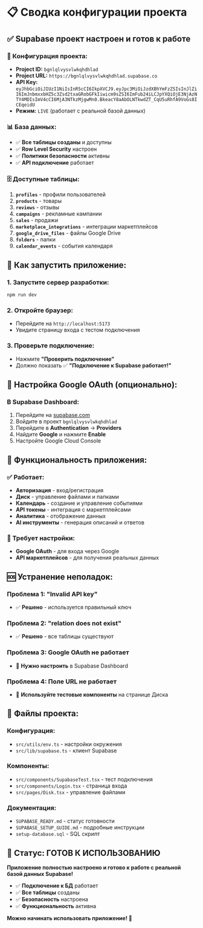 # 📋 Сводка конфигурации проекта

## ✅ **Supabase проект настроен и готов к работе**

### **🔧 Конфигурация проекта:**
- **Project ID:** `bgnlqlvysvlwkqhdhlad`
- **Project URL:** `https://bgnlqlvysvlwkqhdhlad.supabase.co`
- **API Key:** `eyJhbGciOiJIUzI1NiIsInR5cCI6IkpXVCJ9.eyJpc3MiOiJzdXBhYmFzZSIsInJlZiI6ImJnbmxxbHZ5c3Zsd2txaGRobGFkIiwicm9sZSI6ImFub24iLCJpYXQiOjE3NjAzNTY4MDIsImV4cCI6MjA3NTkzMjgwMn0.BkeacY8aAbOLNTkwdZT_CqU5uRhfA9VoGs8ICEqeidU`
- **Режим:** `LIVE` (работает с реальной базой данных)

### **📊 База данных:**
- ✅ **Все таблицы созданы** и доступны
- ✅ **Row Level Security** настроен
- ✅ **Политики безопасности** активны
- ✅ **API подключение** работает

### **🗄️ Доступные таблицы:**
1. **`profiles`** - профили пользователей
2. **`products`** - товары
3. **`reviews`** - отзывы
4. **`campaigns`** - рекламные кампании
5. **`sales`** - продажи
6. **`marketplace_integrations`** - интеграции маркетплейсов
7. **`google_drive_files`** - файлы Google Drive
8. **`folders`** - папки
9. **`calendar_events`** - события календаря

## 🚀 **Как запустить приложение:**

### **1. Запустите сервер разработки:**
```bash
npm run dev
```

### **2. Откройте браузер:**
- Перейдите на `http://localhost:5173`
- Увидите страницу входа с тестом подключения

### **3. Проверьте подключение:**
- Нажмите **"Проверить подключение"**
- Должно показать ✅ **"Подключение к Supabase работает!"**

## 🔐 **Настройка Google OAuth (опционально):**

### **В Supabase Dashboard:**
1. Перейдите на [supabase.com](https://supabase.com)
2. Войдите в проект `bgnlqlvysvlwkqhdhlad`
3. Перейдите в **Authentication** → **Providers**
4. Найдите **Google** и нажмите **Enable**
5. Настройте Google Cloud Console

## 🎯 **Функциональность приложения:**

### **✅ Работает:**
- **Авторизация** - вход/регистрация
- **Диск** - управление файлами и папками
- **Календарь** - создание и управление событиями
- **API токены** - интеграция с маркетплейсами
- **Аналитика** - отображение данных
- **AI инструменты** - генерация описаний и ответов

### **🔧 Требует настройки:**
- **Google OAuth** - для входа через Google
- **API маркетплейсов** - для получения реальных данных

## 🆘 **Устранение неполадок:**

### **Проблема 1: "Invalid API key"**
- ✅ **Решено** - используется правильный ключ

### **Проблема 2: "relation does not exist"**
- ✅ **Решено** - все таблицы существуют

### **Проблема 3: Google OAuth не работает**
- 🔧 **Нужно настроить** в Supabase Dashboard

### **Проблема 4: Поле URL не работает**
- 🔧 **Используйте тестовые компоненты** на странице Диска

## 📁 **Файлы проекта:**

### **Конфигурация:**
- `src/utils/env.ts` - настройки окружения
- `src/lib/supabase.ts` - клиент Supabase

### **Компоненты:**
- `src/components/SupabaseTest.tsx` - тест подключения
- `src/components/Login.tsx` - страница входа
- `src/pages/Disk.tsx` - управление файлами

### **Документация:**
- `SUPABASE_READY.md` - статус готовности
- `SUPABASE_SETUP_GUIDE.md` - подробные инструкции
- `setup-database.sql` - SQL скрипт

## 🎉 **Статус: ГОТОВ К ИСПОЛЬЗОВАНИЮ**

**Приложение полностью настроено и готово к работе с реальной базой данных Supabase!**

- ✅ **Подключение к БД** работает
- ✅ **Все таблицы** созданы
- ✅ **Безопасность** настроена
- ✅ **Функциональность** активна

**Можно начинать использовать приложение! 🚀**
